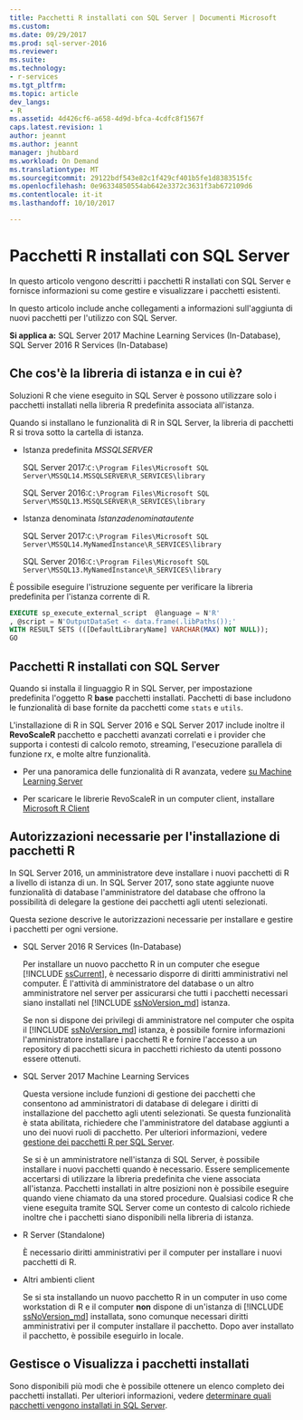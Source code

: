 ```yaml
---
title: Pacchetti R installati con SQL Server | Documenti Microsoft
ms.custom: 
ms.date: 09/29/2017
ms.prod: sql-server-2016
ms.reviewer: 
ms.suite: 
ms.technology:
- r-services
ms.tgt_pltfrm: 
ms.topic: article
dev_langs:
- R
ms.assetid: 4d426cf6-a658-4d9d-bfca-4cdfc8f1567f
caps.latest.revision: 1
author: jeannt
ms.author: jeannt
manager: jhubbard
ms.workload: On Demand
ms.translationtype: MT
ms.sourcegitcommit: 29122bdf543e82c1f429cf401b5fe1d8383515fc
ms.openlocfilehash: 0e96334850554ab642e3372c3631f3ab672109d6
ms.contentlocale: it-it
ms.lasthandoff: 10/10/2017

---
```

# <a name="r-packages-installed-with-sql-server"></a>Pacchetti R installati con SQL Server

In questo articolo vengono descritti i pacchetti R installati con SQL Server e fornisce informazioni su come gestire e visualizzare i pacchetti esistenti.

In questo articolo include anche collegamenti a informazioni sull'aggiunta di nuovi pacchetti per l'utilizzo con SQL Server.

**Si applica a:** SQL Server 2017 Machine Learning Services (In-Database), SQL Server 2016 R Services (In-Database)

## <a name="what-is-the-instance-library-and-where-is-it"></a>Che cos'è la libreria di istanza e in cui è?

Soluzioni R che viene eseguito in SQL Server è possono utilizzare solo i pacchetti installati nella libreria R predefinita associata all'istanza.

Quando si installano le funzionalità di R in SQL Server, la libreria di pacchetti R si trova sotto la cartella di istanza.

+ Istanza predefinita *MSSQLSERVER* 

    SQL Server 2017:`C:\Program Files\Microsoft SQL Server\MSSQL14.MSSQLSERVER\R_SERVICES\library` 
    
    SQL Server 2016:`C:\Program Files\Microsoft SQL Server\MSSQL13.MSSQLSERVER\R_SERVICES\library`

+ Istanza denominata *Istanzadenominatautente* 

    SQL Server 2017:`C:\Program Files\Microsoft SQL Server\MSSQL14.MyNamedInstance\R_SERVICES\library` 
    
    SQL Server 2016:`C:\Program Files\Microsoft SQL Server\MSSQL13.MyNamedInstance\R_SERVICES\library`

È possibile eseguire l'istruzione seguente per verificare la libreria predefinita per l'istanza corrente di R.

```SQL
EXECUTE sp_execute_external_script  @language = N'R'
, @script = N'OutputDataSet <- data.frame(.libPaths());'
WITH RESULT SETS (([DefaultLibraryName] VARCHAR(MAX) NOT NULL));
GO
```
## <a name="r-packages-installed-with-sql-server"></a>Pacchetti R installati con SQL Server

Quando si installa il linguaggio R in SQL Server, per impostazione predefinita l'oggetto R **base** pacchetti installati. Pacchetti di base includono le funzionalità di base fornite da pacchetti come `stats` e `utils`.

L'installazione di R in SQL Server 2016 e SQL Server 2017 include inoltre il **RevoScaleR** pacchetto e pacchetti avanzati correlati e i provider che supporta i contesti di calcolo remoto, streaming, l'esecuzione parallela di funzione rx, e molte altre funzionalità.

+ Per una panoramica delle funzionalità di R avanzata, vedere [su Machine Learning Server](https://docs.microsoft.com/r-server/what-is-microsoft-r-server)

+ Per scaricare le librerie RevoScaleR in un computer client, installare [Microsoft R Client](https://docs.microsoft.com/r-server/r-client/what-is-microsoft-r-client)

## <a name="permissions-required-for-installing-r-packages"></a>Autorizzazioni necessarie per l'installazione di pacchetti R

In SQL Server 2016, un amministratore deve installare i nuovi pacchetti di R a livello di istanza di un. In SQL Server 2017, sono state aggiunte nuove funzionalità di database l'amministratore del database che offrono la possibilità di delegare la gestione dei pacchetti agli utenti selezionati.

Questa sezione descrive le autorizzazioni necessarie per installare e gestire i pacchetti per ogni versione.

+ SQL Server 2016 R Services (In-Database)

    Per installare un nuovo pacchetto R in un computer che esegue [!INCLUDE [ssCurrent](..\..\includes\sscurrent-md.md)], è necessario disporre di diritti amministrativi nel computer. È l'attività di amministratore del database o un altro amministratore nel server per assicurarsi che tutti i pacchetti necessari siano installati nel [!INCLUDE [ssNoVersion_md](..\..\includes\ssnoversion-md.md)] istanza.

    Se non si dispone dei privilegi di amministratore nel computer che ospita il [!INCLUDE [ssNoVersion_md](..\..\includes\ssnoversion-md.md)] istanza, è possibile fornire informazioni l'amministratore installare i pacchetti R e fornire l'accesso a un repository di pacchetti sicura in pacchetti richiesto da utenti possono essere ottenuti.

+ SQL Server 2017 Machine Learning Services

    Questa versione include funzioni di gestione dei pacchetti che consentono ad amministratori di database di delegare i diritti di installazione del pacchetto agli utenti selezionati. Se questa funzionalità è stata abilitata, richiedere che l'amministratore del database aggiunti a uno dei nuovi ruoli di pacchetto. Per ulteriori informazioni, vedere [gestione dei pacchetti R per SQL Server](r-package-management-for-sql-server-r-services.md).

    Se si è un amministratore nell'istanza di SQL Server, è possibile installare i nuovi pacchetti quando è necessario. Essere semplicemente accertarsi di utilizzare la libreria predefinita che viene associata all'istanza. Pacchetti installati in altre posizioni non è possibile eseguire quando viene chiamato da una stored procedure. Qualsiasi codice R che viene eseguita tramite SQL Server come un contesto di calcolo richiede inoltre che i pacchetti siano disponibili nella libreria di istanza.

+ R Server (Standalone)

    È necessario diritti amministrativi per il computer per installare i nuovi pacchetti di R.

+ Altri ambienti client

    Se si sta installando un nuovo pacchetto R in un computer in uso come workstation di R e il computer **non** dispone di un'istanza di [!INCLUDE [ssNoVersion_md](..\..\includes\ssnoversion-md.md)] installata, sono comunque necessari diritti amministrativi per il computer installare il pacchetto. Dopo aver installato il pacchetto, è possibile eseguirlo in locale.

## <a name="managing-or-viewing-installed-packages"></a>Gestisce o Visualizza i pacchetti installati

Sono disponibili più modi che è possibile ottenere un elenco completo dei pacchetti installati. Per ulteriori informazioni, vedere [determinare quali pacchetti vengono installati in SQL Server](determine-which-packages-are-installed-on-sql-server.md).


